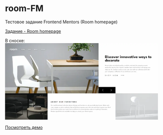 # room-FM
Тестовое задание Frontend Mentors (Room homepage)



[Задание - Room homepage](https://www.frontendmentor.io/challenges/room-homepage-BtdBY_ENq "https://www.frontendmentor.io/challenges/room-homepage-BtdBY_ENq")

В сноске:  
![Скриншот выполненного задания][logo]

[logo]: ./images/screenshot1.webp "Скриншот 1"

[Посмотреть демо](https://koshinva.github.io/room-FM/ "https://koshinva.github.io/room-FM/")
